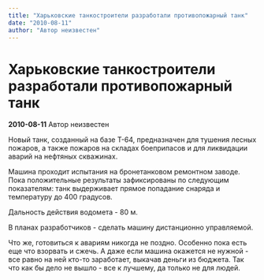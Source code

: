 ```yaml
---
title: "Харьковские танкостроители разработали противопожарный танк"
date: "2010-08-11"
author: "Автор неизвестен"
---
```


# Харьковские танкостроители разработали противопожарный танк

**2010-08-11** Автор неизвестен

Новый танк, созданный на базе Т-64, предназначен для тушения лесных пожаров, а также пожаров на складах боеприпасов и для ликвидации аварий на нефтяных скважинах.

Машина проходит испытания на бронетанковом ремонтном заводе. Пока положительные результаты зафиксированы по следующим показателям: танк выдерживает прямое попадание снаряда и температуру до 400 градусов.

Дальность действия водомета - 80 м.

В планах разработчиков - сделать машину дистанционно управляемой.

Что же, готовиться к авариям никогда не поздно. Особенно пока есть еще что взорвать и сжечь. А даже если машина окажется не нужной - все равно на ней кто-то заработает, выкачав деньги из бюджета. Так что как бы дело не вышло - все к лучшему, да только не для людей.